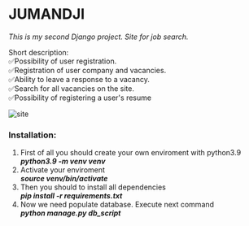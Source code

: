 # JUMANDJI
_This is my second Django project. Site for job search._

Short description:<br>
:white_check_mark:Possibility of user registration.<br>
:white_check_mark:Registration of user company and vacancies.<br>
:white_check_mark:Ability to leave a response to a vacancy.<br>
:white_check_mark:Search for all vacancies on the site.<br>
:white_check_mark:Possibility of registering a user's resume<br>


![site](https://sun9-36.userapi.com/impf/_60rSgouv4lxo8F-ZgUqd-bIAAKyfayK9FpRag/DFd5s83IOv4.jpg?size=1919x1037&quality=96&sign=a9d67302bb672dbc54a89a5c361db160&type=album "site")

### Installation:
1. First of all you should create your own enviroment with python3.9<br>
    ***python3.9 -m venv venv***
2. Activate your enviroment<br>
    ***source venv/bin/activate***
3. Then you should to install all dependencies<br>
    ***pip install -r requirements.txt***
4. Now we need populate database. Execute next command<br>
    ***python manage.py db_script***
